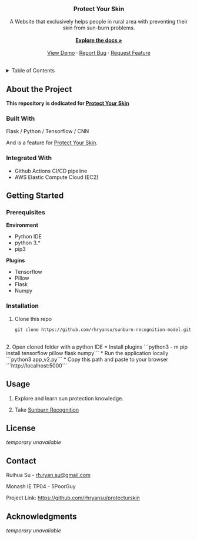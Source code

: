 <div align="center">

  <h3 align="center">Protect Your Skin</h3>

  <p align="center">
    A Website that exclusively helps people in rural area with preventing their skin from sun-burn problems.
    <br /><br />
    <a href="https://github.com/rhryansu/protecturskin"><strong>Explore the docs »</strong></a>
    <br />
    <br />
    <a href="https://github.com/rhryansu/protecturskin">View Demo</a>
    ·
    <a href="https://github.com/rhryansu/protecturskin/issues">Report Bug</a>
    ·
    <a href="https://github.com/rhryansu/protecturskin/issues">Request Feature</a>
  </p>
</div>
<br />

<!-- TABLE OF CONTENTS -->
<details>
  <summary>Table of Contents</summary>
  <ol>
    <li>
      <a href="#about-the-project">About The Project</a>
      <ul>
        <li><a href="#built-with">Built With</a></li>
      </ul>
    </li>
    <li>
      <a href="#getting-started">Getting Started</a>
      <ul>
        <li><a href="#prerequisites">Prerequisites</a></li>
        <li><a href="#installation">Installation</a></li>
      </ul>
    </li>
    <li><a href="#usage">Usage</a></li>
    <li><a href="#license">License</a></li>
    <li><a href="#contact">Contact</a></li>
    <li><a href="#acknowledgments">Acknowledgments</a></li>
  </ol>
</details>

## About the Project

**This repository is dedicated for [Protect Your Skin](https://github.com/rhryansu/protecturskin)**

### Built With

Flask / Python / Tensorflow / CNN

And is a feature for [Protect Your Skin](https://www.protecturskin.social/).

### Integrated With

* Github Actions CI/CD pipeline
* AWS Elastic Compute Cloud (EC2)
## Getting Started


### Prerequisites
**Environment**
* Python IDE
* python 3.*
* pip3

**Plugins**
 - Tensorflow
 - Pillow
 - Flask
 - Numpy


### Installation

1. Clone this repo

   ```git clone https://github.com/rhryansu/sunburn-recognition-model.git```
<br/>
2. Open cloned folder with a python IDE
  * Install plugins
    ```python3 - m pip install tensorflow pillow flask numpy```
  * Run the application locally
    ```python3 app_v2.py```
  * Copy this path and paste to your browser
    ```http://localhost:5000```

## Usage

1. Explore and learn sun protection knowledge.

2. Take [Sunburn Recognition](http://protecturskin.social:5000)

## License

*temporary unavailable*



## Contact

Ruihua Su - rh.ryan.su@gmail.com

Monash IE TP04 - 5PoorGuy

Project Link: https://github.com/rhryansu/protecturskin



## Acknowledgments

*temporary unavaliable*
